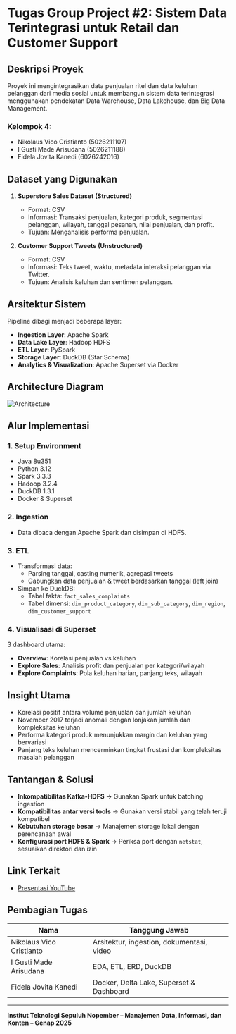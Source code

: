 # Tugas Group Project #2: Sistem Data Terintegrasi untuk Retail dan Customer Support

## Deskripsi Proyek

Proyek ini mengintegrasikan data penjualan ritel dan data keluhan pelanggan dari media sosial untuk membangun sistem data terintegrasi menggunakan pendekatan Data Warehouse, Data Lakehouse, dan Big Data Management.

### Kelompok 4:
- Nikolaus Vico Cristianto (5026211107)
- I Gusti Made Arisudana (5026211188)
- Fidela Jovita Kanedi (6026242016)

## Dataset yang Digunakan

1. **Superstore Sales Dataset (Structured)**
   - Format: CSV
   - Informasi: Transaksi penjualan, kategori produk, segmentasi pelanggan, wilayah, tanggal pesanan, nilai penjualan, dan profit.
   - Tujuan: Menganalisis performa penjualan.

2. **Customer Support Tweets (Unstructured)**
   - Format: CSV
   - Informasi: Teks tweet, waktu, metadata interaksi pelanggan via Twitter.
   - Tujuan: Analisis keluhan dan sentimen pelanggan.

## Arsitektur Sistem

Pipeline dibagi menjadi beberapa layer:
- **Ingestion Layer**: Apache Spark
- **Data Lake Layer**: Hadoop HDFS
- **ETL Layer**: PySpark
- **Storage Layer**: DuckDB (Star Schema)
- **Analytics & Visualization**: Apache Superset via Docker

## Architecture Diagram

![Architecture](docs/architecture_pipeline.png)

## Alur Implementasi

### 1. Setup Environment
- Java 8u351
- Python 3.12
- Spark 3.3.3
- Hadoop 3.2.4
- DuckDB 1.3.1
- Docker & Superset

### 2. Ingestion
- Data dibaca dengan Apache Spark dan disimpan di HDFS.

### 3. ETL
- Transformasi data:
  - Parsing tanggal, casting numerik, agregasi tweets
  - Gabungkan data penjualan & tweet berdasarkan tanggal (left join)
- Simpan ke DuckDB:
  - Tabel fakta: `fact_sales_complaints`
  - Tabel dimensi: `dim_product_category`, `dim_sub_category`, `dim_region`, `dim_customer_support`

### 4. Visualisasi di Superset
3 dashboard utama:
- **Overview**: Korelasi penjualan vs keluhan
- **Explore Sales**: Analisis profit dan penjualan per kategori/wilayah
- **Explore Complaints**: Pola keluhan harian, panjang teks, wilayah

## Insight Utama

- Korelasi positif antara volume penjualan dan jumlah keluhan
- November 2017 terjadi anomali dengan lonjakan jumlah dan kompleksitas keluhan
- Performa kategori produk menunjukkan margin dan keluhan yang bervariasi
- Panjang teks keluhan mencerminkan tingkat frustasi dan kompleksitas masalah pelanggan

## Tantangan & Solusi

- **Inkompatibilitas Kafka-HDFS** → Gunakan Spark untuk batching ingestion
- **Kompatibilitas antar versi tools** → Gunakan versi stabil yang telah teruji kompatibel
- **Kebutuhan storage besar** → Manajemen storage lokal dengan perencanaan awal
- **Konfigurasi port HDFS & Spark** → Periksa port dengan `netstat`, sesuaikan direktori dan izin


## Link Terkait

- [Presentasi YouTube](https://youtu.be/t2ICr6LrLRE)

## Pembagian Tugas

| Nama                     | Tanggung Jawab |
|--------------------------|----------------|
| Nikolaus Vico Cristianto | Arsitektur, ingestion, dokumentasi, video |
| I Gusti Made Arisudana   | EDA, ETL, ERD, DuckDB |
| Fidela Jovita Kanedi     | Docker, Delta Lake, Superset & Dashboard |

---

**Institut Teknologi Sepuluh Nopember – Manajemen Data, Informasi, dan Konten – Genap 2025**

